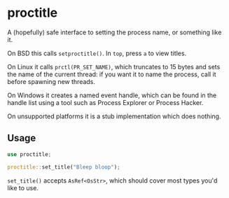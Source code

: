 # proctitle

A (hopefully) safe interface to setting the process name, or something like it.

On BSD this calls `setproctitle()`.  In `top`, press `a` to view titles.

On Linux it calls `prctl(PR_SET_NAME)`, which truncates to 15 bytes and sets the
name of the current thread: if you want it to name the process, call it before
spawning new threads.

On Windows it creates a named event handle, which can be found in the handle
list using a tool such as Process Explorer or Process Hacker.

On unsupported platforms it is a stub implementation which does nothing.

## Usage

```rust
use proctitle;

proctitle::set_title("Bleep bloop");
```

`set_title()` accepts `AsRef<OsStr>`, which should cover most types you'd like
to use.
